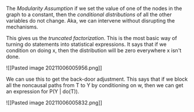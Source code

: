 The *Modularity Assumption* if we set the value of one of the nodes in the graph to a constant, then the *conditional distributions* of all the other variables do not change. Aka, we can intervene without disrupting the mechanisms.

This gives us the *truncated factorization*. This is the most basic way of turning do statements into statistical expressions. It says that if we condition on doing x, then the distribution will be zero everywhere x isn't done.

![[Pasted image 20211006005956.png]]

We can use this to get the back-door adjustment. This says that if we block all the noncausal paths from T to Y by conditioning on w, then we can get an expression for P(Y | do(T)).

![[Pasted image 20211006005832.png]]